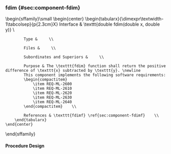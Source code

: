 ### fdim  {#sec:component-fdim}

\begin{sffamily}\small
	\begin{center}
		\begin{tabularx}{\dimexpr\textwidth-1\tabcolsep}{p{2.3cm}X}
			Interface       & \texttt{double fdim(double x, double y)} \\ 
			
			Type &     \\ 
			
			Files &     \\ 
			
			Subordinates and Superiors &     \\ 
			
			Purpose & The \texttt{fdim} function shall return the positive difference of \texttt{x} subtracted by \texttt{y}. \newline
			This component implements the following software requirements:
			\begin{compactitem}
				\item REQ-ML-2600
				\item REQ-ML-2610
				\item REQ-ML-2620
				\item REQ-ML-2630
				\item REQ-ML-2640
			\end{compactitem}    \\ 
			
			References & \texttt{fdimf} \ref{sec:component-fdimf}    \\ 
		\end{tabularx}
	\end{center}
\end{sffamily}

#### Procedure Design
